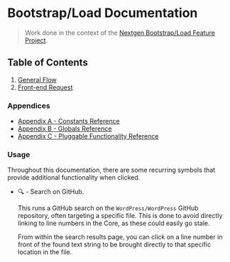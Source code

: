 # Bootstrap/Load Documentation

> Work done in the context of the [Nextgen Bootstrap/Load Feature Project](https://make.wordpress.org/core/2017/02/22/nextgen-bootstrap/).

## Table of Contents

1. [General Flow](1-general-flow.md)
2. [Front-end Request](2-front-end-request.md)

### Appendices

 * [Appendix A - Constants Reference](a-constants-reference.md)
 * [Appendix B - Globals Reference](b-globals-reference.md)
 * [Appendix C - Pluggable Functionality Reference](c-pluggable-functionality-reference.md)

### Usage

Throughout this documentation, there are some recurring symbols that provide additional functionality when clicked.

* :mag: - Search on GitHub.

	This runs a GitHub search on the `WordPress/WordPress` GitHub repository, often targeting a specific file. This is done to avoid directly linking to line numbers in the Core, as these could easily go stale.

	From within the search results page, you can click on a line number in front of the found text string to be brought directly to that specific location in the file.
